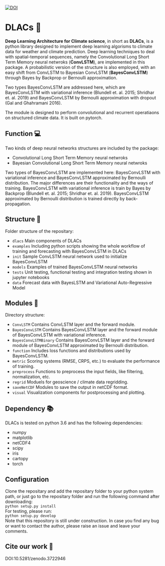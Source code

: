 [![DOI](https://zenodo.org/badge/181502808.svg)](https://zenodo.org/badge/latestdoi/181502808)
# DLACs :crystal_ball:
**Deep Learning Architecture for Climate science**, in short as **DLACs**, is a python library designed to implement deep learning algorisms to climate data for weather and climate prediction. Deep learning techniques to deal with spatial-temporal sequences, namely the Convolutional Long Short Term Memory neural netwroks (**ConvLSTM**), are implemented in this package. A probabilistic version of the structure is also employed, with an easy shift from ConvLSTM to Bayesian ConvLSTM (**BayesConvLSTM**) through Bayes by Backprop or Bernoulli approximation. <br/> 

Two types BayesConvLSTM are addressed here, which are BayesConvLSTM with variational inference (Blundell et. al. 2015; Shridhar et. al. 2019) and BayesConvLSTM by Bernoulli approximation with dropout (Gal and Ghahramani 2016).<br>

The module is designed to perform convolutional and recurrent operatiaons on structured climate data. It is built on pytorch.<br/>

## Function :computer:
Two kinds of deep neural networks structures are included by the package:<br>
* Convolutional Long Short Term Memory neural netwroks <br/>
* Bayesian Convolutional Long Short Term Memory neural netwroks <br/>

Two types of BayesConvLSTM are implemented here: BayesConvLSTM with variational inference and BayesConvLSTM approximated by Bernoulli distribution. The major differences are their functionality and the ways of training. BayesConvLSTM with variational inference is train by Bayes by Backprop (Blundell et. al. 2015; Shridhar et. al. 2019). BayesConvLSTM approximated by Bernoulli distribution is trained directly by back-propagation.<br/>

## Structure :file_folder:
Folder structure of the repositary:<br>
* `dlacs` Main components of DLACs
* `examples` Including python scripts showing the whole workflow of training and forecasting with BayesConvLSTM in DLACs
* `init` Sample ConvLSTM neural network used to initialize BayesConvLSTM
* `models` Examples of trained BayesConvLSTM neural networks
* `tests` Unit testing, functional testing and integration testing shown in jupyter notebooks
* `data` Forecast data with BayesLSTM and Variational Auto-Regressive Model

## Modules :floppy_disk:
Directory structure:<br>
* `ConvLSTM` Contains ConvLSTM layer and the forward module.
* `BayesConvLSTM` Contains BayesConvLSTM layer and the forward module of BayesConvLSTM with variational inference.
* `BayesConvLSTMBinary` Contains BayesConvLSTM layer and the forward module of BayesConvLSTM approximated by Bernoulli distribution.
* `function` Includes loss functions and distributions used by BayesConvLSTM.
* `metric` Scoring systems (RMSE, CRPS, etc.) to evaluate the performance of training.
* `preprocess` Functions to preprocess the input fields, like filtering, normalization, etc.
* `regrid` Moduels for geoscience / climate data regridding.
* `saveNetCDF` Modules to save the output in netCDF format.
* `visual` Visualization components for postprocessing and plotting.

## Dependency :books:
DLACs is tested on python 3.6 and has the following dependencies:<br>
* numpy
* matplotlib
* netCDF4
* scipy
* iris
* cartopy
* torch

## Configuration
Clone the repositary and add the repositary folder to your python system path, or just go to the repositary folder and run the following command after downloading:<br>
`python setup.py install` <br/>
For testing, please run:<br>
`python setup.py develop`<br/>
Note that this repository is still under construction. In case you find any bug or want to contact the author, please raise an issue and leave your comments.

## Cite our work :gift_heart:
DOI:10.5281/zenodo.3722946
